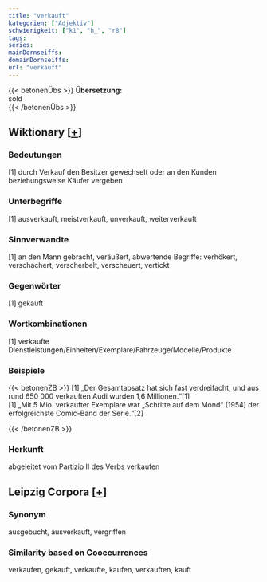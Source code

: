 ```yaml
---
title: "verkauft"
kategorien: ["Adjektiv"]
schwierigkeit: ["k1", "h_", "r8"]
tags:
series:
mainDornseiffs:
domainDornseiffs:
url: "verkauft"
---
```


{{< betonenÜbs >}}
**Übersetzung:**  
sold  
{{< /betonenÜbs >}}

## Wiktionary [[+](https://de.wiktionary.org/wiki/verkauft)]

### Bedeutungen
[1] durch Verkauf den Besitzer gewechselt oder an den Kunden beziehungsweise Käufer vergeben  

### Unterbegriffe
[1] ausverkauft, meistverkauft, unverkauft, weiterverkauft  

### Sinnverwandte
[1] an den Mann gebracht, veräußert, abwertende Begriffe: verhökert, verschachert, verscherbelt, verscheuert, vertickt  

### Gegenwörter
[1] gekauft  

### Wortkombinationen
[1] verkaufte Dienstleistungen/Einheiten/Exemplare/Fahrzeuge/Modelle/Produkte  

### Beispiele
{{< betonenZB >}}
[1] „Der Gesamtabsatz hat sich fast verdreifacht, und aus rund 650 000 verkauften Audi wurden 1,6 Millionen.“[1]  
[1] „Mit 5 Mio. verkaufter Exemplare war „Schritte auf dem Mond“ (1954) der erfolgreichste Comic-Band der Serie.“[2]  

{{< /betonenZB >}}
### Herkunft
abgeleitet vom Partizip II des Verbs verkaufen  


## Leipzig Corpora [[+](https://corpora.uni-leipzig.de/en/res?word=verkauft&corpusId=deu_newscrawl-public_2018)]


### Synonym
ausgebucht, ausverkauft, vergriffen


### Similarity based on Cooccurrences
verkaufen, gekauft, verkaufte, kaufen, verkauften, kauft

